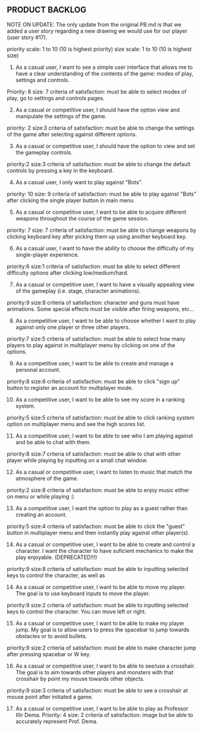 PRODUCT BACKLOG
---------------

NOTE ON UPDATE: The only update from the original PB.md is that we added a user story regarding a new drawing we would use for our player (user story #17).

priority scale: 1 to 10 (10 is highest priority)
size scale: 1 to 10 (10 is highest size)

1. As a casual user, I want to see a simple user interface that allows me to have a clear understanding of the contents of the game: modes of play, settings and controls.

Priority: 8
size: 7
criteria of satisfaction: must be able to select modes of play, go to settings and controls pages.

2. As a casual or competitive user, I should have the option view and manipulate the settings of the game.

priority: 2
size:3
criteria of satisfaction: must be able to change the settings of the game after selecting against different options.

3. As a casual or competitive user, I should have the option to view and set the gameplay controls.

priority:2
size:3
criteria of satisfaction: must be able to change the default controls by pressing a key in the keyboard.

4. As a casual user, I only want to play against "Bots".

priority: 10
size: 9
criteria of satisfaction: must be able to play against "Bots" after clicking the single player button in main menu.

5. As a casual or competitive user, I want to be able to acquire different weapons throughout the course of the game session. 

priority: 7
size: 7
criteria of satisfaction: must be able to change weapons by clicking keyboard key after picking them up using another keyboard key.

6. As a casual user, I want to have the ability to choose the difficulty of my single-player experience.

priority:6
size:1
criteria of satisfaction: must be able to select different difficulty options after clicking low/medium/hard.

7. As a casual or competitive user, I want to have a visually appealing view of the gameplay (i.e. stage, character animations).

priority:9
size:8
criteria of satisfaction: character and guns must have animations. Some special effects must be visible after firing weapons, etc...

8. As a competitive user, I want to be able to choose whether I want to play against only one player or three other players.

priority:7
size:5
criteria of satisfaction: must be able to select how many players to play against in multiplayer menu by clicking on one of the options.

9. As a competitive user, I want to be able to create and manage a personal account.

priority:8
size:6
criteria of satisfaction: must be able to click "sign up" button to register an account for multiplayer mode.

10. As a competitive user, I want to be able to see my score in a ranking system.

priority:5
size:5
criteria of satisfaction: must be able to click ranking system option on multiplayer menu and see the high scores list.

11. As a competitive user, I want to be able to see who I am playing against and be able to chat with them.

priority:8
size:7
criteria of satisfaction: must be able to chat with other player while playing by inputting on a small chat window.

12. As a casual or competitive user, I want to listen to music that match the atmosphere of the game.

priority:2
size:8
criteria of satisfaction: must be able to enjoy music either on menu or while playing :)

13. As a competitive user, I want the option to play as a guest rather than creating an account.

priority:5
size:4
criteria of satisfaction: must be able to click the "guest" button in multiplayer menu and then instantly play against other player(s).

14. As a casual or competitive user, I want to be able to create and control a character. I want the character to have suficient mechanics to make the play enjoyable. (DEPRECATED!!!)

priority:9
size:8
criteria of satisfaction: must be able to inputting selected keys to control the character, as well as 


14. As a casual or competitive user, I want to be able to move my player. The goal is to use keyboard inputs to move the player.

priority:9
size:2
criteria of satisfaction: must be able to inputting selected keys to control the character. You can move left or right.


15. As a casual or competitive user, I want to be able to make my player jump. My goal is to allow users to press the spacebar to jump towards obstacles or to avoid bullets.

priority:9
size:2
criteria of satisfaction: must be able to make character jump after pressing spacebar or W key.

16. As a casual or competitive user, I want to be able to see/use a crosshair. The goal is to aim towards other players and monsters with that crosshair by point my mouse towards other objects.

priority:9
size:3
criteria of satisfaction: must be able to see a crosshair at mouse point after initiated a game.

17. As a casual or competitive user, I want to be able to play as Professor Illir Dema.
Priority: 4
size: 2
criteria of satisfaction: image but be able to accurately represent Prof. Dema.



